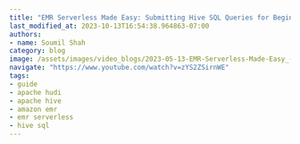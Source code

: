 ```yaml
---
title: "EMR Serverless Made Easy: Submitting Hive SQL Queries for Beginners with NYC Taxi Dataset"
last_modified_at: 2023-10-13T16:54:38.964863-07:00
authors:
- name: Soumil Shah
category: blog
image: /assets/images/video_blogs/2023-05-13-EMR-Serverless-Made-Easy_-Submitting-Hive-SQL-Queries-for-Beginners-with-NYC-Taxi-Dataset.png
navigate: "https://www.youtube.com/watch?v=zYS2ZSirnWE"
tags:
- guide
- apache hudi
- apache hive
- amazon emr
- emr serverless
- hive sql
---
```

